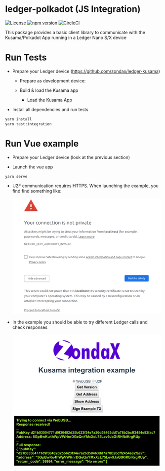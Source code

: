 # ledger-polkadot (JS Integration)

[![License](https://img.shields.io/badge/License-Apache%202.0-blue.svg)](https://opensource.org/licenses/Apache-2.0)
[![npm version](https://badge.fury.io/js/%40zondax%2Fledger-polkadot.svg)](https://badge.fury.io/js/%40zondax%2Fledger-polkadot)
[![CircleCI](https://circleci.com/gh/Zondax/ledger-polkadot-js/tree/master.svg?style=shield)](https://circleci.com/gh/Zondax/ledger-polkadot-js/tree/master)

This package provides a basic client library to communicate with the Kusama/Polkadot App running in a Ledger Nano S/X device

# Run Tests

- Prepare your Ledger device (https://github.com/zondax/ledger-kusama)

  - Prepare as development device:

  - Build & load the Kusama app

    - Load the Kusama App

- Install all dependencies and run tests
```shell script
yarn install
yarn test:integration
```

# Run Vue example
- Prepare your Ledger device (look at the previous section)

- Launch the vue app
```shell script
yarn serve
```

- U2F communication requires HTTPS. When launching the example, you find find something like:

     ![](docs/https_error.png)

- In the example you should be able to try different Ledger calls and check responses

     ![](docs/integration.png)


